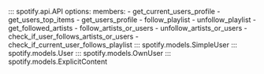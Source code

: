 ::: spotify.api.API
    options:
      members:
        - get_current_users_profile
        - get_users_top_items
        - get_users_profile
        - follow_playlist
        - unfollow_playlist
        - get_followed_artists
        - follow_artists_or_users
        - unfollow_artists_or_users
        - check_if_user_follows_artists_or_users
        - check_if_current_user_follows_playlist
::: spotify.models.SimpleUser
::: spotify.models.User
::: spotify.models.OwnUser
::: spotify.models.ExplicitContent
